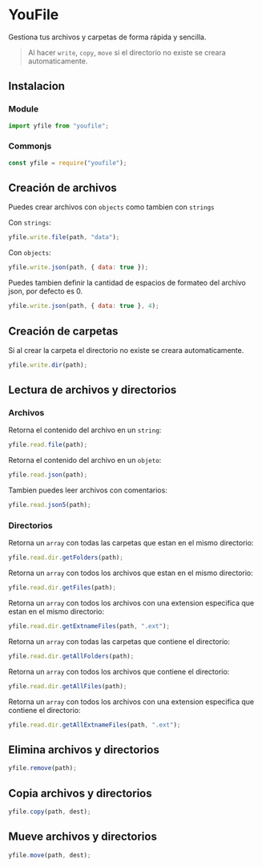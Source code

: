 # YouFile

Gestiona tus archivos y carpetas de forma rápida y sencilla.

> Al hacer `write`, `copy`, `move` si el directorio no existe se creara automaticamente.

## Instalacion

### Module

```js
import yfile from "youfile";
```

### Commonjs

```js
const yfile = require("youfile");
```

## Creación de archivos

Puedes crear archivos con `objects` como tambien con `strings`

Con `strings`:

```js
yfile.write.file(path, "data");
```

Con `objects`:

```js
yfile.write.json(path, { data: true });
```

Puedes tambien definir la cantidad de espacios de formateo del archivo json, por defecto es 0.

```js
yfile.write.json(path, { data: true }, 4);
```

## Creación de carpetas

Si al crear la carpeta el directorio no existe se creara automaticamente.

```js
yfile.write.dir(path);
```

## Lectura de archivos y directorios

### Archivos

Retorna el contenido del archivo en un `string`:

```js
yfile.read.file(path);
```

Retorna el contenido del archivo en un `objeto`:

```js
yfile.read.json(path);
```

Tambien puedes leer archivos con comentarios:

```js
yfile.read.json5(path);
```

### Directorios

Retorna un `array` con todas las carpetas que estan en el mismo directorio:

```js
yfile.read.dir.getFolders(path);
```

Retorna un `array` con todos los archivos que estan en el mismo directorio:

```js
yfile.read.dir.getFiles(path);
```

Retorna un `array` con todos los archivos con una extension especifica que estan en el mismo directorio:

```js
yfile.read.dir.getExtnameFiles(path, ".ext");
```

Retorna un `array` con todas las carpetas que contiene el directorio:

```js
yfile.read.dir.getAllFolders(path);
```

Retorna un `array` con todos los archivos que contiene el directorio:

```js
yfile.read.dir.getAllFiles(path);
```

Retorna un `array` con todos los archivos con una extension especifica que contiene el directorio:

```js
yfile.read.dir.getAllExtnameFiles(path, ".ext");
```

## Elimina archivos y directorios

```js
yfile.remove(path);
```

## Copia archivos y directorios

```js
yfile.copy(path, dest);
```

## Mueve archivos y directorios

```js
yfile.move(path, dest);
```
